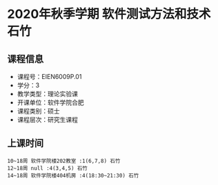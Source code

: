 # 2020年秋季学期 软件测试方法和技术 石竹






## 课程信息

- 课程号：EIEN6009P.01
- 学分：3
- 教学类型：理论实验课
- 开课单位：软件学院合肥
- 课程类别：硕士
- 课程层次：研究生课程

## 上课时间

```
10~18周 软件学院楼202教室 :1(6,7,8) 石竹
12~18周 null :4(3,4,5) 石竹
14~18周 软件学院楼404机房 :4(18:30~21:30) 石竹
```

